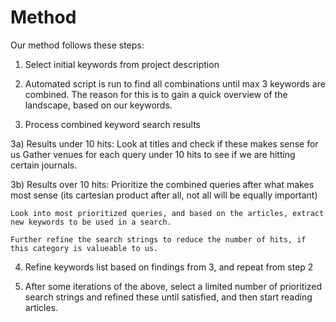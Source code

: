 # Method

Our method follows these steps:

1) Select initial keywords from project description

2) Automated script is run to find all combinations until max 3 keywords are combined. The reason for this is to gain a quick overview of the landscape, based on our keywords.

3) Process combined keyword search results

3a) Results under 10 hits: 
    Look at titles and check if these makes sense for us
    Gather venues for each query under 10 hits to see if we are hitting certain journals. 

3b) Results over 10 hits:
    Prioritize the combined queries after what makes most sense (its cartesian product after all, not all will be equally important)
    
    Look into most prioritized queries, and based on the articles, extract new keywords to be used in a search. 

    Further refine the search strings to reduce the number of hits, if this category is valueable to us. 

4) Refine keywords list based on findings from 3, and repeat from step 2



5) After some iterations of the above, select a limited number of prioritized search strings and refined these until satisfied, and then start reading articles.

